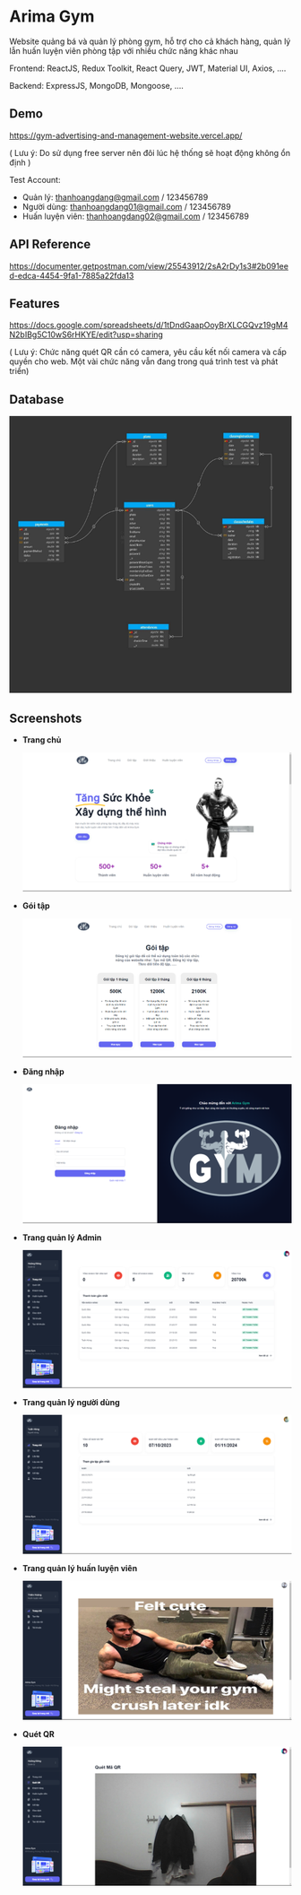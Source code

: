 
# Arima Gym

Website quảng bá và quản lý phòng gym, hỗ trợ cho cả khách hàng, quản lý lẫn huấn luyện viên phòng tập với nhiều chức năng khác nhau

Frontend: ReactJS, Redux Toolkit, React Query, JWT, Material UI, Axios, ....

Backend: ExpressJS, MongoDB, Mongoose, ....



## Demo

https://gym-advertising-and-management-website.vercel.app/

( Lưu ý: Do sử dụng free server nên đôi lúc hệ thống sẽ hoạt động không ổn định )

Test Account:
- Quản lý: thanhoangdang@gmail.com / 123456789
- Người dùng: thanhoangdang01@gmail.com / 123456789
- Huấn luyện viên: thanhoangdang02@gmail.com / 123456789


## API Reference

https://documenter.getpostman.com/view/25543912/2sA2rDy1s3#2b091eed-edca-4454-9fa1-7885a22fda13


## Features

https://docs.google.com/spreadsheets/d/1tDndGaapOoyBrXLCGQvz19gM4N2bIBg5C10wS6rHKYE/edit?usp=sharing

( Lưu ý: Chức năng quét QR cần có camera, yêu cầu kết nối camera và cấp quyền cho web. Một vài chức năng vẫn đang trong quá trình test và phát triển)

## Database

![image](https://github.com/Almira-Junny/Arima_Gym/blob/main/Images/1.png)

## Screenshots

- **Trang chủ**

    ![image](https://github.com/Almira-Junny/Arima_Gym/blob/main/Images/2.png)

- **Gói tập**

    ![image](https://github.com/Almira-Junny/Arima_Gym/blob/main/Images/3.png)

- **Đăng nhập**

    ![image](https://github.com/Almira-Junny/Arima_Gym/blob/main/Images/4.png)

- **Trang quản lý Admin**

    ![image](https://github.com/Almira-Junny/Arima_Gym/blob/main/Images/5.png)

- **Trang quản lý người dùng**

     ![image](https://github.com/Almira-Junny/Arima_Gym/blob/main/Images/7.png)

- **Trang quản lý huấn luyện viên**

    ![image](https://github.com/Almira-Junny/Arima_Gym/blob/main/Images/6.png)

- **Quét QR**

    ![image](https://github.com/Almira-Junny/Arima_Gym/blob/main/Images/8.png)
